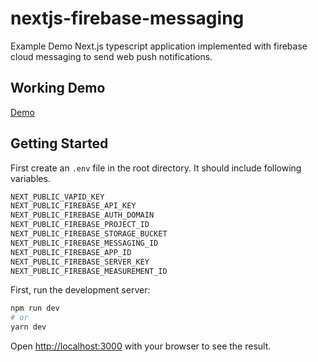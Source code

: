 # nextjs-firebase-messaging

Example Demo Next.js typescript application implemented with firebase cloud messaging to send web push notifications.

## Working Demo

[Demo](https://nextjs-firebase-messaging.vercel.app/)

## Getting Started

First create an `.env` file in the root directory. It should include following variables.

```bash
NEXT_PUBLIC_VAPID_KEY
NEXT_PUBLIC_FIREBASE_API_KEY
NEXT_PUBLIC_FIREBASE_AUTH_DOMAIN
NEXT_PUBLIC_FIREBASE_PROJECT_ID
NEXT_PUBLIC_FIREBASE_STORAGE_BUCKET
NEXT_PUBLIC_FIREBASE_MESSAGING_ID
NEXT_PUBLIC_FIREBASE_APP_ID
NEXT_PUBLIC_FIREBASE_SERVER_KEY
NEXT_PUBLIC_FIREBASE_MEASUREMENT_ID

```

First, run the development server:

```bash
npm run dev
# or
yarn dev
```

Open [http://localhost:3000](http://localhost:3000) with your browser to see the result.

##
